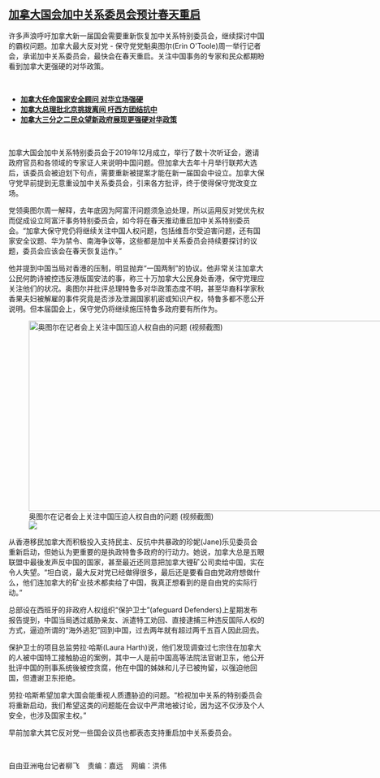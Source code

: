 <!--1643143722000-->
[加拿大国会加中关系委员会预计春天重启](https://www.rfa.org/mandarin/yataibaodao/junshiwaijiao/lf-01252022153148.html)
------

<p></p><p>许多声浪呼吁加拿大新一届国会需要重新恢复加中关系特别委员会，继续探讨中国的霸权问题。加拿大最大反对党 - 保守党党魁奥图尔(Erin O'Toole)周一举行记者会，承诺加中关系委员会，最快会在春天重启。关注中国事务的专家和民众都期盼看到加拿大更强硬的对华政策。</p><p><br/></p><ul><li><a href="https://www.rfa.org/mandarin/yataibaodao/junshiwaijiao/lf2-01072022112727.html"><strong>加拿大任命国家安全顾问 对华立场强硬</strong></a></li><li><strong><a href="https://www.rfa.org/mandarin/Xinwen/7-12262021145001.html">加拿大总理批北京挑拨离间 吁西方团结抗中</a></strong></li><li><strong><a href="https://www.rfa.org/mandarin/yataibaodao/junshiwaijiao/lf-09082021141525.html">加拿大三分之二民众望新政府展现更强硬对华政策</a></strong></li></ul><p><br/></p><p>加拿大国会加中关系特别委员会于2019年12月成立，举行了数十次听证会，邀请政府官员和各领域的专家证人来说明中国问题。但加拿大去年十月举行联邦大选后，该委员会被迫划下句点，需要重新被提案才能在新一届国会中设立。加拿大保守党早前提到无意重设加中关系委员会，引来各方批评，终于使得保守党改变立场。</p><p>党领奥图尔周一解释，去年底因为阿富汗问题须急迫处理，所以运用反对党优先权而促成设立阿富汗事务特别委员会，如今将在春天推动重启加中关系特别委员会。“加拿大保守党仍将继续关注中国人权问题，包括维吾尔受迫害问题，还有国家安全议题、华为禁令、南海争议等，这些都是加中关系委员会持续要探讨的议题，委员会应该会在春天恢复运作。”</p><p>他并提到中国当局对香港的压制，明显抛弃“一国两制”的协议。他非常关注加拿大公民何韵诗被控违反港版国安法的事，称三十万加拿大公民身处香港，保守党理应关注他们的状况。奥图尔并批评总理特鲁多对华政策态度不明，甚至华裔科学家秋香果夫妇被解雇的事件究竟是否涉及泄漏国家机密或知识产权，特鲁多都不愿公开说明。但本届国会上，保守党仍将继续施压特鲁多政府要有所作为。</p><p><figure class="image-richtext image-inline captioned" style="width:750px;"><img alt="奥图尔在记者会上关注中国压迫人权自由的问题 (视频截图)" height="375" src="https://www.rfa.org/mandarin/yataibaodao/junshiwaijiao/lf-01252022153148.html/p1.jpg/@@images/f8bcb2d9-f020-4d55-afce-3262020dc94e.jpeg" title="P1.jpg" width="750"/><figcaption class="image-caption">奥图尔在记者会上关注中国压迫人权自由的问题 (视频截图)</figcaption><small></small><div id="zoomattribute"><a data-caption="奥图尔在记者会上关注中国压迫人权自由的问题 (视频截图)" data-fancybox="" href="https://www.rfa.org/mandarin/yataibaodao/junshiwaijiao/lf-01252022153148.html/p1.jpg" id="single_image" title="奥图尔在记者会上关注中国压迫人权自由的问题 (视频截图)"><img src="/++plone++rfa-resources/img/icon-zoom.png"/></a></div></figure></p><p>从香港移民加拿大而积极投入支持民主、反抗中共暴政的珍妮(Jane)乐见委员会重新启动，但她认为更重要的是执政特鲁多政府的行动力。她说，加拿大总是五眼联盟中最後发声反中国的国家，甚至最近还同意把加拿大锂矿公司卖给中国，实在令人失望。“坦白说，最大反对党已经做得很多，最后还是要看自由党政府想做什么，他们连加拿大的矿业技术都卖给了中国，我真正想看到的是自由党的实际行动。”</p><p>总部设在西班牙的非政府人权组织“保护卫士”(afeguard Defenders)上星期发布报告提到，中国当局透过威胁亲友、派遣特工劝回、直接逮捕三种违反国际人权的方式，逼迫所谓的“海外逃犯”回到中国，过去两年就有超过两千五百人因此回去。</p><p>保护卫士的项目总监劳拉·哈斯(Laura Harth)说，他们发现调查过七宗住在加拿大的人被中国特工接触胁迫的案例，其中一人是前中国高等法院法官谢卫东，他公开批评中国的刑事系统後被控贪腐，他在中国的姊妹和儿子已被拘留，以强迫他回国，但遭谢卫东拒绝。</p><p>劳拉·哈斯希望加拿大国会能重视人质遭胁迫的问题。“检视加中关系的特别委员会将重新启动，我们希望这类的问题能在会议中严肃地被讨论，因为这不仅涉及个人安全，也涉及国家主权。”    </p><p>早前加拿大其它反对党一些国会议员也都表态支持重启加中关系委员会。</p><p><br/></p><p>自由亚洲电台记者柳飞    责编：嘉远    网编：洪伟</p>
